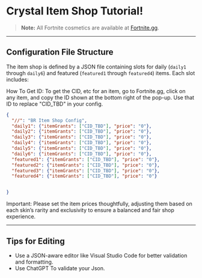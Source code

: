 # Crystal Item Shop Tutorial!

> **Note:**
> All Fortnite cosmetics are available at [Fortnite.gg](https://fortnite.gg/cosmetics?game=br&type=outfit&season=1,2,3,4,5,6,7,8,9,10,11,12,13,14,15,16,17,18,19).

---

## Configuration File Structure

The item shop is defined by a JSON file containing slots for daily (`daily1` through `daily6`) and featured (`featured1` through `featured4`) items. Each slot includes:

How To Get ID: To get the CID, etc for an item, go to Fortnite.gg, click on any item, and copy the ID shown at the bottom right of the pop-up. Use that ID to replace "CID_TBD" in your config.
```json
{
  "//": "BR Item Shop Config",
  "daily1": {"itemGrants": ["CID_TBD"], "price": "0"},
  "daily2": {"itemGrants": ["CID_TBD"], "price": "0"},
  "daily3": {"itemGrants": ["CID_TBD"], "price": "0"},
  "daily4": {"itemGrants": ["CID_TBD"], "price": "0"},
  "daily5": {"itemGrants": ["CID_TBD"], "price": "0"},
  "daily6": {"itemGrants": ["CID_TBD"], "price": "0"},
  "featured1": {"itemGrants": ["CID_TBD"], "price": "0"},
  "featured2": {"itemGrants": ["CID_TBD"], "price": "0"},
  "featured3": {"itemGrants": ["CID_TBD"], "price": "0"},
  "featured4": {"itemGrants": ["CID_TBD"], "price": "0"}


}
```
Important:
Please set the item prices thoughtfully, adjusting them based on each skin’s rarity and exclusivity to ensure a balanced and fair shop experience.


---

## Tips for Editing

* Use a JSON-aware editor like Visual Studio Code for better validation and formatting.
* Use ChatGPT To validate your Json.
